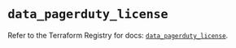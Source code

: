 # `data_pagerduty_license`

Refer to the Terraform Registry for docs: [`data_pagerduty_license`](https://registry.terraform.io/providers/pagerduty/pagerduty/3.26.1/docs/data-sources/license).
